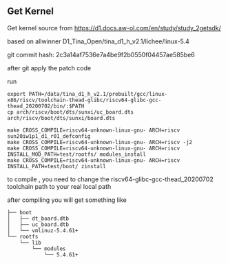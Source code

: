 ## Get Kernel

Get kernel source from https://d1.docs.aw-ol.com/en/study/study_2getsdk/

based on allwinner D1_Tina_Open/tina_d1_h_v2.1/lichee/linux-5.4

git commit hash: 2c3a14af7536e7a4be9f2b0550f04457ae585be6


after git apply the patch code

run 
```
export PATH=/data/tina_d1_h_v2.1/prebuilt/gcc/linux-x86/riscv/toolchain-thead-glibc/riscv64-glibc-gcc-thead_20200702/bin/:$PATH
cp arch/riscv/boot/dts/sunxi/uc_board.dts arch/riscv/boot/dts/sunxi/board.dts

make CROSS_COMPILE=riscv64-unknown-linux-gnu- ARCH=riscv sun20iw1p1_d1_r01_defconfig
make CROSS_COMPILE=riscv64-unknown-linux-gnu- ARCH=riscv -j2
make CROSS_COMPILE=riscv64-unknown-linux-gnu- ARCH=riscv INSTALL_MOD_PATH=test/rootfs/ modules_install
make CROSS_COMPILE=riscv64-unknown-linux-gnu- ARCH=riscv INSTALL_PATH=test/boot/ zinstall

```
to compile , you need to change the riscv64-glibc-gcc-thead_20200702 toolchain path to your real local path

after compiling you will get something like 

```
├── boot
│   ├── dt_board.dtb
│   ├── uc_board.dtb
│   └── vmlinuz-5.4.61+
└── rootfs
    └── lib
        └── modules
            └── 5.4.61+
```


